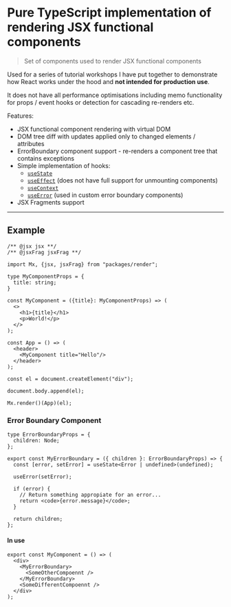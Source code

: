 # Pure TypeScript implementation of rendering JSX functional components

> Set of components used to render JSX functional components

Used for a series of tutorial workshops I have put together to demonstrate how React works under
the hood and **not intended for production use**.

It does not have all performance optimisations including memo functionality for props / event
hooks or detection for cascading re-renders etc.

Features:

- JSX functional component rendering with virtual DOM
- DOM tree diff with updates applied only to changed elements / attributes
- ErrorBoundary component support - re-renders a component tree that contains exceptions
- Simple implementation of hooks:
    - [```useState```](./hooks/useState.ts)
    - [```useEffect```](./hooks/useEffect.ts) (does not have full support for unmounting components)
    - [```useContext```](./hooks/useContext.ts)
    - [```useError```](./hooks/useError.ts) (used in custom error boundary components)
- JSX Fragments support

---

## Example

```tsx
/** @jsx jsx **/
/** @jsxFrag jsxFrag **/

import Mx, {jsx, jsxFrag} from "packages/render";

type MyComponentProps = {
  title: string;
}

const MyComponent = ({title}: MyComponentProps) => (
  <>
    <h1>{title}</h1>
    <p>World!</p>
  </>
);

const App = () => (
  <header>
    <MyComponent title="Hello"/>
  </header>
);

const el = document.createElement("div");

document.body.append(el);

Mx.render()(App)(el);
```

### Error Boundary Component

```tsx
type ErrorBoundaryProps = {
  children: Node;
};

export const MyErrorBoundary = ({ children }: ErrorBoundaryProps) => {
  const [error, setError] = useState<Error | undefined>(undefined);

  useError(setError);

  if (error) {
    // Return something appropiate for an error...
    return <code>{error.message}</code>;
  }

  return children;
};
```

#### In use

```tsx
export const MyComponent = () => (
  <div>
    <MyErrorBoundary>
      <SomeOtherCompoennt />
    </MyErrorBoundary>
    <SomeDifferentCompoennt />
  </div>
);
```
